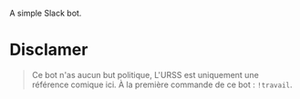 A simple Slack bot.

# Disclamer

> Ce bot n'as aucun but politique,
> L'URSS est uniquement une référence comique ici.
> À la première commande de ce bot : `!travail`.